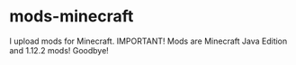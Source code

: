 # mods-minecraft
I upload mods for Minecraft.
IMPORTANT! Mods are Minecraft Java Edition and 1.12.2 mods!
Goodbye!
